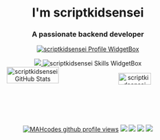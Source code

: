 <div align="center">
<h1 align="center">I'm scriptkidsensei</h1>
<h3 align="center">A passionate backend developer</h3>


<a href="https://github.com/scriptkidsensei"><img src="https://github-widgetbox.vercel.app/api/profile?username=scriptkidsensei&amp;theme=darkmode&amp;data=followers,repositories,stars,commits" alt="scriptkidsensei Profile WidgetBox"></a>

<a href="https://github.com/scriptkidsensei/AUDO-SCANNER">
<img src="https://github-readme-stats.vercel.app/api/pin/?username=scriptkidsensei&repo=AUDO-SCANNER&theme=dark&bg_color=161c1c&hide_border=true&icon_color=00c6ff&border_radius=16&show_owner=true">
</a>

<img src="https://github-widgetbox.vercel.app/api/skills?languages=linux,bash,python,c&amp;theme=darkmode" alt="scriptkidsensei Skills WidgetBox">
<div style="display:flex;">
<img width="49%" src="https://github-readme-stats.vercel.app/api?username=scriptkidsensei&show_icons=true&theme=dark&bg_color=161c1c&hide_border=true&icon_color=00c6ff&title_color=00c6ff&border_radius=16" alt="scriptkidsensei GitHub Stats">
  
<span style="display:inline-block;width:2%"></span>
<img width="59%" src="https://streak-stats.demolab.com/?user=scriptkidsensei&theme=dark&background=161c1c&hide_border=true&border_radius=16&ring=00c6ff&fire=00c6ff&currStreakLabel=00c6ff" alt="scriptkidsensei GitHub Streak">
</div>
<br>

<a href="https://www.github.com/scriptkidsensei"><img src="https://komarev.com/ghpvc/?username=scriptkidsensei&style=for-the-badge&color=161c1c&label=👁+PROFILE+VIEWS" alt="MAHcodes github profile views" /></a>
<a href="https://www.linux.org"><img src="https://img.shields.io/badge/OS-Linux-e06c75?style=for-the-badge&logoColor=00c6ff&logo=linux&color=161c1c" /></a>
<a href="https://archlinux.org"><img src="https://img.shields.io/badge/DISTRO-Arch-56b6c2?style=for-the-badge&logo=arch-linux&logoColor=00c6ff&color=161c1c" /></a>
<a href="https://userbase.kde.org/KWin"><img src="https://img.shields.io/badge/WM-KWin-005577?style=for-the-badge&logo=KWin&color=161c1c&logoColor=00c6ff" /></a>
<a href="https://kate-editor.org/"><img src="https://img.shields.io/badge/IDE-KATE-98c379?style=for-the-badge&logo=kate&color=161c1c&logoColor=00c6ff" /></a>

